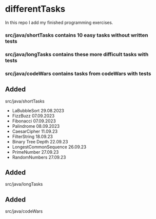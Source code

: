 # differentTasks
In this repo I add my finished programming exercises.

### src/java/shortTasks contains 10 easy tasks without written tests
### src/java/longTasks contains these more difficult tasks with tests
### src/java/codeWars contains tasks from codeWars with tests

## Added
src/java/shortTasks
- LaBubbleSort 29.08.2023
- FizzBuzz 07.09.2023
- Fibonacci 07.09.2023
- Palindrome 08.09.2023
- CaesarCipher 11.09.23
- FilterString 18.09.23
- Binary Tree Depth 22.09.23
- LongestCommonSequence 26.09.23
- PrimeNumber 27.09.23
- RandomNumbers 27.09.23


## Added
src/java/longTasks

## Added
src/java/codeWars
